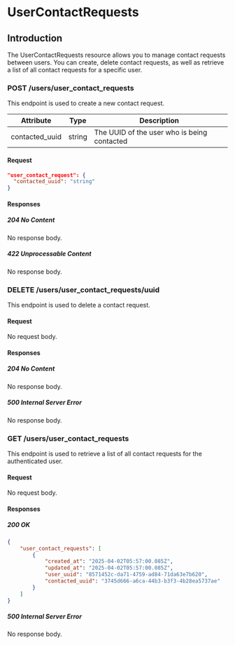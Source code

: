 # UserContactRequests

## Introduction

The UserContactRequests resource allows you to manage contact requests between users. You can create, delete contact requests, as well as retrieve a list of all contact requests for a specific user.

### POST /users/user_contact_requests

This endpoint is used to create a new contact request.

| Attribute | Type   | Description |
| --------- | ------ | ----------- |
| contacted_uuid | string | The UUID of the user who is being contacted |

#### Request

```json
"user_contact_request": {
  "contacted_uuid": "string"
}
```

#### Responses

##### 204 No Content

No response body.

##### 422 Unprocessable Content

No response body.

### DELETE /users/user_contact_requests/uuid

This endpoint is used to delete a contact request.

#### Request

No request body.

#### Responses

##### 204 No Content

No response body.

##### 500 Internal Server Error

No response body.

### GET /users/user_contact_requests

This endpoint is used to retrieve a list of all contact requests for the authenticated user.

#### Request

No request body.

#### Responses

##### 200 OK

```json
{
	"user_contact_requests": [
		{
			"created_at": "2025-04-02T05:57:00.085Z",
			"updated_at": "2025-04-02T05:57:00.085Z",
			"user_uuid": "8571452c-da71-4759-ad84-71da63e7b620",
			"contacted_uuid": "3745d666-a6ca-44b3-b3f3-4b28ea5737ae"
		}
	]
}
```

##### 500 Internal Server Error

No response body.